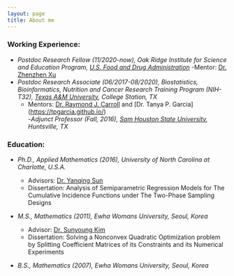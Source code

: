 ```yaml
---
layout: page
title: About me
---
```


### Working Experience:
   
   - _Postdoc Research Fellow (11/2020-now), Oak Ridge Institute for Science and Education Program, [U.S. Food and Drug Administration](https://www.fda.gov/home)_
       -Mentor: [Dr. Zhenzhen Xu](https://www.researchgate.net/profile/Zhenzhen_Xu3)
   - _Postdoc Research Associate (06/2017-08/2020), Biostatistics, Bioinformatics, Nutrition and Cancer Research Training Program (NIH-T32), [Texas A&M University](https://stat.tamu.edu/), College Station, TX_   
       - Mentors: [Dr. Raymond J. Carroll](https://carroll.stat.tamu.edu/) and [Dr. Tanya P. Garcia] (https://tpgarcia.github.io/)   
   -_Adjunct Professor (Fall, 2016), [Sam Houston State University](https://www.shsu.edu/academics/mathematics-and-statistics/), Huntsville, TX_
       

### Education:

   - _Ph.D., Applied Mathematics (2016), University of North Carolina at Charlotte, U.S.A._   
       - Advisors: [Dr. Yanqing Sun](https://webpages.uncc.edu/~yasun/) 
       - Dissertation: Analysis of Semiparametric Regression Models for The Cumulative Incidence Functions under The Two-Phase Sampling Designs
              
   - _M.S., Mathematics (2011), Ewha Womans University, Seoul, Korea_   
       - Advisor: [Dr. Sunyoung Kim](http://math.ewha.ac.kr/~skim/)     
       - Dissertation: Solving a Nonconvex Quadratic Optimization problem by Splitting Coefficient Matrices of its Constraints and its Numerical Experiments
   - _B.S., Mathematics (2007), Ewha Womans University, Seoul, Korea_




     
